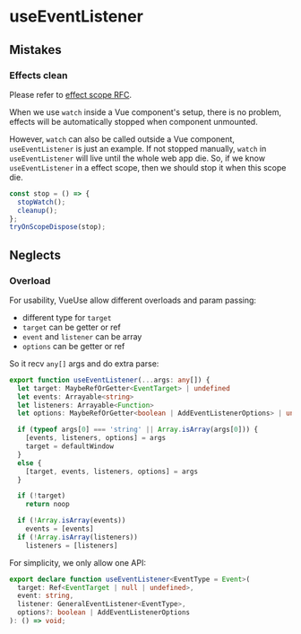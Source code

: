 # useEventListener

## Mistakes

### Effects clean

Please refer to [effect scope RFC](https://github.com/vuejs/rfcs/blob/master/active-rfcs/0041-reactivity-effect-scope.md).

When we use `watch` inside a Vue component's setup, there is no problem, effects will be automatically stopped when component unmounted.

However, `watch` can also be called outside a Vue component, `useEventListener` is just an example. If not stopped manually, `watch` in `useEventListener` will live until the whole web app die. So, if we know `useEventListener` in a effect scope, then we should stop it when this scope die.

```ts
const stop = () => {
  stopWatch();
  cleanup();
};
tryOnScopeDispose(stop);
```

## Neglects

### Overload

For usability, VueUse allow different overloads and param passing:

- different type for `target`
- `target` can be getter or ref
- `event` and `listener` can be array
- `options` can be getter or ref

So it recv `any[]` args and do extra parse:

```ts
export function useEventListener(...args: any[]) {
  let target: MaybeRefOrGetter<EventTarget> | undefined
  let events: Arrayable<string>
  let listeners: Arrayable<Function>
  let options: MaybeRefOrGetter<boolean | AddEventListenerOptions> | undefined

  if (typeof args[0] === 'string' || Array.isArray(args[0])) {
    [events, listeners, options] = args
    target = defaultWindow
  }
  else {
    [target, events, listeners, options] = args
  }

  if (!target)
    return noop

  if (!Array.isArray(events))
    events = [events]
  if (!Array.isArray(listeners))
    listeners = [listeners]
```

For simplicity, we only allow one API:

```ts
export declare function useEventListener<EventType = Event>(
  target: Ref<EventTarget | null | undefined>,
  event: string,
  listener: GeneralEventListener<EventType>,
  options?: boolean | AddEventListenerOptions
): () => void;
```
